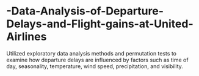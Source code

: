 # -Data-Analysis-of-Departure-Delays-and-Flight-gains-at-United-Airlines
Utilized exploratory data analysis methods and permutation tests to examine how departure delays are influenced by factors such as time of day, seasonality, temperature, wind speed, precipitation, and visibility.
